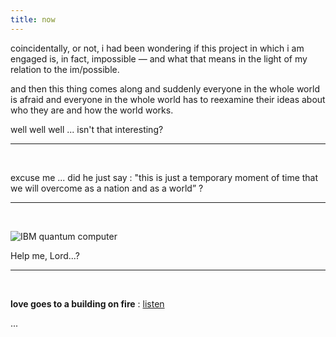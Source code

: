 ```yaml
---
title: now
---
```


coincidentally, or not, i had been wondering if this project in which i am engaged is, in fact, impossible — and what that means in the light of my relation to the im/possible.

and then this thing comes along and suddenly everyone in the whole world is afraid and everyone in the whole world has to reexamine their ideas about who they are and how the world works.

well well well ...
isn't that interesting?

----------------------

<p>&nbsp;</p>

excuse me ... did he just say : "this is just a temporary moment of time that we will overcome as a nation and as a world” ?

----------------------

<p>&nbsp;</p>

![IBM quantum computer](http://johannesk.com/2020/img/future-god.jpg)

Help me, Lord...?

----------------------

<p>&nbsp;</p>

**love goes to a building on fire** : [listen](http://pc.cd/gj3rtalK)

... 


